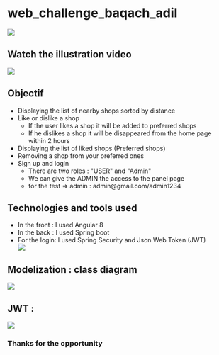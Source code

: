 # web_challenge_baqach_adil
<img src="https://i.ibb.co/7nJtNrr/Affiche-Web-Challenge.jpg"> 
<h2>Watch the illustration video</h2> 
<a href="https://youtu.be/jYkMrUhXU8w"><img src="https://i.ibb.co/h1n8GyQ/7.png"></a>
<h2>Objectif</h2>
<ul>
    <li>Displaying the list of nearby shops sorted by distance</li>
    <li>Like or dislike a shop
        <ul>
            <li>If the user likes a shop it will be added to preferred shops</li>
            <li>If he dislikes a shop it will be disappeared  from the home page within 2 hours</li>
        </ul>
    </li>
    <li>Displaying the list of liked shops (Preferred shops)</li>
    <li>Removing a shop from your preferred ones</li>
    <li>Sign up and login
        <ul>
            <li>There are two roles : "USER" and "Admin"</li>
            <li>We can give the ADMIN the access to the panel page</li>
            <li>for the test => admin : admin@gmail.com/admin1234</li>
        </ul>        
    </li>
</ul>

<h2>Technologies and tools used</h2>
<ul>
    <li>In the front : I used Angular 8</li>
    <li>In the back : I used Spring boot</li>
    <li>For the login: I used Spring Security and Json Web Token (JWT)</li>    
   <img src="https://i.ibb.co/gtGJ7NN/tt.png"> 
</ul>

<h2>Modelization : class diagram</h2>
<img src="https://i.ibb.co/y8YfBVm/Blank-Diagram-9.png">

<h2>JWT : </h2>
<img src="https://i.ytimg.com/vi/GifHMmCTUx0/hqdefault.jpg">

<h3>Thanks for the opportunity</h3> 
